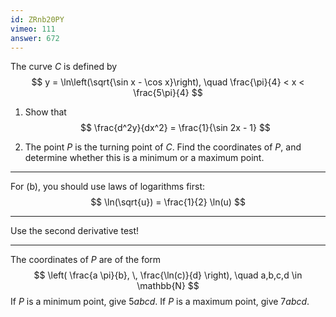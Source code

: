 ```yaml
---
id: ZRnb20PY
vimeo: 111
answer: 672
---
```


The curve $C$ is defined by
$$
y = \ln\left(\sqrt{\sin x - \cos x}\right), \quad \frac{\pi}{4} < x < \frac{5\pi}{4}
$$

 1. Show that
    $$
    \frac{d^2y}{dx^2} = \frac{1}{\sin 2x - 1}
    $$

 1. The point $P$ is the turning point of $C$. Find the coordinates of $P$, and determine whether this is a minimum or a maximum point.

---

For (b), you should use laws of logarithms first:
$$
\ln(\sqrt{u}) = \frac{1}{2} \ln(u)
$$

---

Use the second derivative test!

---

The coordinates of $P$ are of the form
$$
\left( \frac{a \pi}{b}, \, \frac{\ln(c)}{d} \right), \quad a,b,c,d \in \mathbb{N}
$$
If $P$ is a minimum point, give $5abcd$. If $P$ is a maximum point, give $7abcd$.
